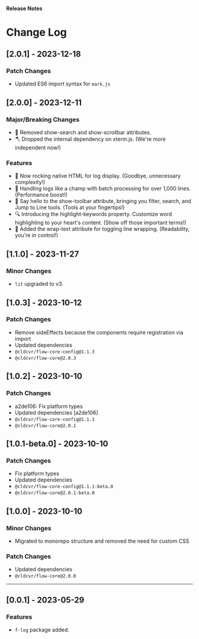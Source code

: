 <h4 className="margin-btm-8">Release Notes</h4>

# Change Log

## [2.0.1] - 2023-12-18

### Patch Changes

- Updated ES6 import syntax for `mark.js`

## [2.0.0] - 2023-12-11

### Major/Breaking Changes

- 🚫 Removed show-search and show-scrollbar attributes.
- 🪓 Dropped the internal dependency on xterm.js. (We're more independent now!)

### Features

- 🎨 Now rocking native HTML for log display. (Goodbye, unnecessary complexity!)
- 🚀 Handling logs like a champ with batch processing for over 1,000 lines. (Performance boost!)
- 🧰 Say hello to the show-toolbar attribute, bringing you filter, search, and Jump to Line tools. (Tools at your fingertips!)
- 🔍 Introducing the highlight-keywords property. Customize word highlighting to your heart's content. (Show off those important terms!)
- 🔄 Added the wrap-text attribute for toggling line wrapping. (Readability, you're in control!)

## [1.1.0] - 2023-11-27

### Minor Changes

- `lit` upgraded to v3.

## [1.0.3] - 2023-10-12

### Patch Changes

- Remove sideEffects because the components require registration via import
- Updated dependencies
- `@cldcvr/flow-core-config@1.1.3`
- `@cldcvr/flow-core@2.0.3`

## [1.0.2] - 2023-10-10

### Patch Changes

- a2de106: Fix platform types
- Updated dependencies [a2de106]
- `@cldcvr/flow-core-config@1.1.1`
- `@cldcvr/flow-core@2.0.1`

## [1.0.1-beta.0] - 2023-10-10

### Patch Changes

- Fix platform types
- Updated dependencies
- `@cldcvr/flow-core-config@1.1.1-beta.0`
- `@cldcvr/flow-core@2.0.1-beta.0`

## [1.0.0] - 2023-10-10

### Minor Changes

- Migrated to monorepo structure and removed the need for custom CSS

### Patch Changes

- Updated dependencies
- `@cldcvr/flow-core@2.0.0`
<hr className="margin-btm-32" />

## [0.0.1] - 2023-05-29

### Features

- `f-log` package added.
